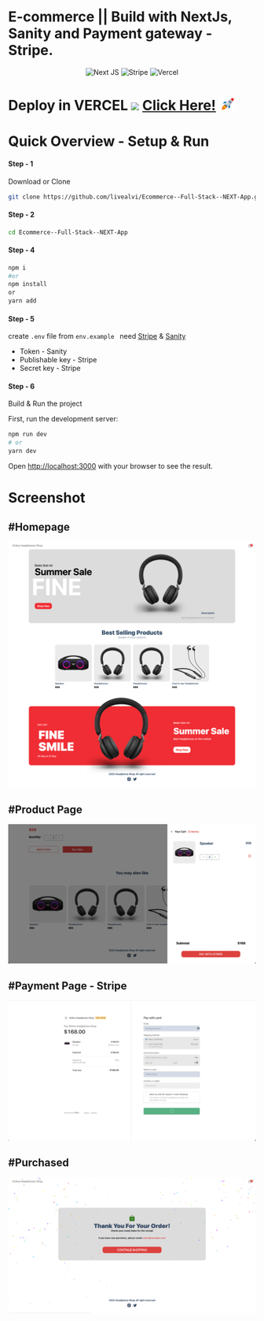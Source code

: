 # E-commerce || Build with NextJs, Sanity and Payment gateway - Stripe.

<div align="center">
  
  ![Next JS](https://img.shields.io/badge/Next-black?style=for-the-badge&logo=next.js&logoColor=white)&nbsp;![Stripe](https://img.shields.io/badge/Stripe-626CD9?style=for-the-badge&logo=Stripe&logoColor=white)&nbsp;![Vercel](https://img.shields.io/badge/Vercel-000000?style=for-the-badge&logo=vercel&logoColor=white)

</div>

# Deploy in **VERCEL** ![](https://img.shields.io/badge/Build-Passed-brightgreen) <a href="https://ecommerce-full-stack-next-c9q3z44xh-livealvi.vercel.app/" target="_blank" title="E-commerce shop" >Click Here!</a> <img src="readme_asset/rocket-joypixels.gif" width="auto" height="30">

# Quick Overview - Setup & Run

#### Step - 1

Download or Clone

```sh
git clone https://github.com/livealvi/Ecommerce--Full-Stack--NEXT-App.git
```

#### Step - 2

```bash
cd Ecommerce--Full-Stack--NEXT-App
```

#### Step - 4

```bash
npm i
#or
npm install
or
yarn add
```

#### Step - 5

create `.env` file from `env.example `
need [Stripe](https://stripe.com/) & [Sanity](https://www.sanity.io/)

- Token - Sanity
- Publishable key - Stripe
- Secret key - Stripe

#### Step - 6

Build & Run the project

First, run the development server:

```bash
npm run dev
# or
yarn dev
```

Open [http://localhost:3000](http://localhost:3000) with your browser to see the result.

# Screenshot

## #Homepage

<img src="readme_asset/homepage.png">

## #Product Page

<img src="readme_asset/product.png">

## #Payment Page - Stripe

<img src="readme_asset/payment.png">

## #Purchased

<img src="readme_asset/payment_done.png">
